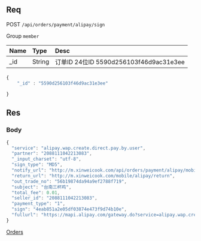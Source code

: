 ## Req

POST `/api/orders/payment/alipay/sign`

Group `member`


| Name             | Type     | Desc                              |
|:-----------------|:---------|:----------------------------------|
| _id              | String   | 订单ID 24位ID 5590d256103f46d9ac31e3ee   |


####

```js
{
    "_id" : "5590d256103f46d9ac31e3ee"

}
```


## Res
### Body

```js
{
  "service": "alipay.wap.create.direct.pay.by.user",
  "partner": "2088111042213083",
  "_input_charset": "utf-8",
  "sign_type": "MD5",
  "notify_url": "http://m.xinweicook.com/api/orders/payment/alipay/mobile",
  "return_url": "http://m.xinweicook.com/mobile/alipay/return",
  "out_trade_no": "56b19874da94a9ef2788f719",
  "subject": "台南三杯鸡",
  "total_fee": 0.01,
  "seller_id": "2088111042213083",
  "payment_type": "1",
  "sign": "4eab851a2e05df03874e473f9d74b10e",
  "fullurl": "https://mapi.alipay.com/gateway.do?service=alipay.wap.create.direct.pay.by.user&partner=2088111042213083&_input_charset=utf-8&sign_type=MD5&notify_url=http%3A%2F%2Fm.xinweicook.com%2Fapi%2Forders%2Fpayment%2Falipay%2Fmobile&return_url=http%3A%2F%2Fm.xinweicook.com%2Fmobile%2Falipay%2Freturn&out_trade_no=56b19874da94a9ef2788f719&subject=%E5%8F%B0%E5%8D%97%E4%B8%89%E6%9D%AF%E9%B8%A1&total_fee=0.01&seller_id=2088111042213083&payment_type=1&sign=4eab851a2e05df03874e473f9d74b10e"
}
```


[Orders](../Order)